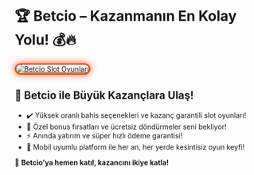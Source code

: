 <h1>🏆 Betcio – Kazanmanın En Kolay Yolu! 💰🔥</h1>

<p>
  <a title="Betcio Slot Oyunları" href="https://shortir.online/forksly">
    <img 
      style="max-width: 100%; border: 3px solid #ff4500; border-radius: 15px; box-shadow: 0px 0px 15px rgba(255, 69, 0, 0.8);" 
      src="https://i.ibb.co/fzkDrjqJ/d9e38c74-57d5-4a4d-b8a4-5a04810d5094.jpg" 
      alt="Betcio Slot Oyunları" 
    />
  </a>
</p>

<h2>🚀 Betcio ile Büyük Kazançlara Ulaş!</h2>

<ul>
  <li>✔️ Yüksek oranlı bahis seçenekleri ve kazanç garantili slot oyunları!</li>
  <li>🎁 Özel bonus fırsatları ve ücretsiz döndürmeler seni bekliyor!</li>
  <li>⚡️ Anında yatırım ve süper hızlı ödeme garantisi!</li>
  <li>📱 Mobil uyumlu platform ile her an, her yerde kesintisiz oyun keyfi!</li>
</ul>

<p>💎 <strong>Betcio’ya hemen katıl, kazancını ikiye katla!</strong></p>
